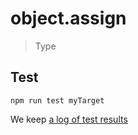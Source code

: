 # object.assign

> Type


## Test

    npm run test myTarget

We keep [a log of test results](./test/results_log.md)


